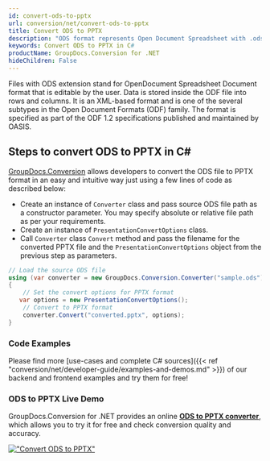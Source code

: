 ```yaml
---
id: convert-ods-to-pptx
url: conversion/net/convert-ods-to-pptx
title: Convert ODS to PPTX
description: "ODS format represents Open Document Spreadsheet with .ods extension. Learn how to convert ODS to PPTX file programmatically in C# language using GroupDocs.Conversion for .NET library."
keywords: Convert ODS to PPTX in C#
productName: GroupDocs.Conversion for .NET
hideChildren: False
---
```


Files with ODS extension stand for OpenDocument Spreadsheet Document format that is editable by the user. Data is stored inside the ODF file into rows and columns. It is an XML-based format and is one of the several subtypes in the Open Document Formats (ODF) family. The format is specified as part of the ODF 1.2 specifications published and maintained by OASIS.

## Steps to convert ODS to PPTX in C#

[GroupDocs.Conversion](https://products.groupdocs.com/conversion/net) allows developers to convert the ODS file to PPTX format in an easy and intuitive way just using a few lines of code as described below:

* Create an instance of `Converter` class and pass source ODS file path as a constructor parameter. You may specify absolute or relative file path as per your requirements. 
* Create an instance of `PresentationConvertOptions` class.
* Call `Converter` class `Convert` method and pass the filename for the converted PPTX file and the `PresentationConvertOptions` object from the previous step as parameters.

```csharp
// Load the source ODS file
using (var converter = new GroupDocs.Conversion.Converter("sample.ods"))
{
    // Set the convert options for PPTX format
   var options = new PresentationConvertOptions();
    // Convert to PPTX format
    converter.Convert("converted.pptx", options);
}
```

### Code Examples

Please find more [use-cases and complete C# sources]({{< ref "conversion/net/developer-guide/examples-and-demos.md" >}}) of our backend and frontend examples and try them for free!

### ODS to PPTX Live Demo

GroupDocs.Conversion for .NET provides an online [**ODS to PPTX converter**](https://products.groupdocs.app/conversion/ods-to-pptx), which allows you to try it for free and check conversion quality and accuracy.

[!["Convert ODS to PPTX"](conversion/net/images/convert-to-pptx/convert-ods-to-pptx.png)](https://products.groupdocs.app/conversion/ods-to-pptx)